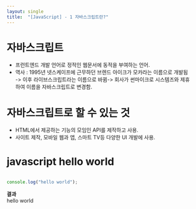 ```yaml
---
layout: single
title:  "[JavaScript] - 1 자바스크립트란?"
---
```


# 자바스크립트
- 프런트엔드 개발 언어로 정적인 웹문서에 동적을 부여하는 언어.
- 역사 : 1995년 넷스케이프에 근무하던 브렌드 아이크가 모카라는 이름으로 개발됨 -> 이후 라이브스크립트라는 이름으로 바뀜-> 회사가 썬마이크로 시스템즈와 제휴하여 이름을 자바스크립트로 변경함.

# 자바스크립트로 할 수 있는 것
- HTML에서 제공하는 기능의 모임인 API를 제작하고 사용.
- 사이트 제작, 모바일 웹과 앱, 스마트 TV등 다양한 UI 개발에 사용.

# javascript hello world

```javascript

console.log("hello world");

```

**결과**  
hello world
